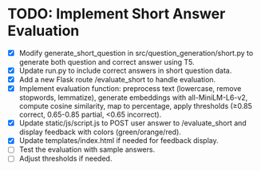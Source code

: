 # TODO: Implement Short Answer Evaluation

- [x] Modify generate_short_question in src/question_generation/short.py to generate both question and correct answer using T5.
- [x] Update run.py to include correct answers in short question data.
- [x] Add a new Flask route /evaluate_short to handle evaluation.
- [x] Implement evaluation function: preprocess text (lowercase, remove stopwords, lemmatize), generate embeddings with all-MiniLM-L6-v2, compute cosine similarity, map to percentage, apply thresholds (≥0.85 correct, 0.65-0.85 partial, <0.65 incorrect).
- [x] Update static/js/script.js to POST user answer to /evaluate_short and display feedback with colors (green/orange/red).
- [x] Update templates/index.html if needed for feedback display.
- [ ] Test the evaluation with sample answers.
- [ ] Adjust thresholds if needed.
